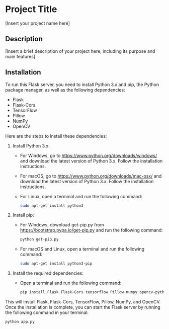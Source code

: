 # Project Title

[Insert your project name here]

## Description

[Insert a brief description of your project here, including its purpose and main features]

## Installation

To run this Flask server, you need to install Python 3.x and pip, the Python package manager, as well as the following dependencies:

- Flask
- Flask-Cors
- TensorFlow
- Pillow
- NumPy
- OpenCV

Here are the steps to install these dependencies:

1. Install Python 3.x: 
   - For Windows, go to https://www.python.org/downloads/windows/ and download the latest version of Python 3.x. Follow the installation instructions.
   - For macOS, go to https://www.python.org/downloads/mac-osx/ and download the latest version of Python 3.x. Follow the installation instructions.
   - For Linux, open a terminal and run the following command:
   
     ```sh
     sudo apt-get install python3
     ```
   
2. Install pip:
   - For Windows, download get-pip.py from https://bootstrap.pypa.io/get-pip.py and run the following command:
   
     ```sh
     python get-pip.py
     ```
     
   - For macOS and Linux, open a terminal and run the following command:
   
     ```sh
     sudo apt-get install python3-pip
     ```
   
3. Install the required dependencies:
   - Open a terminal and run the following command:
   
     ```sh
     pip install Flask Flask-Cors tensorflow Pillow numpy opencv-python-headless
     ```

This will install Flask, Flask-Cors, TensorFlow, Pillow, NumPy, and OpenCV. Once the installation is complete, you can start the Flask server by running the following command in your terminal:

```sh
python app.py
```
